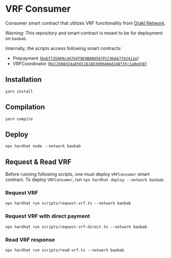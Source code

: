 # VRF Consumer

Consumer smart contract that utilizes VRF functionality from [Orakl Network](https://github.com/bisonai-cic/ICN).

Warning: This repository and smart contract is meant to be for deployment on `baobab`.

Internally, the scripts access following smart contracts:

* Prepayment ([`0x6f735909cd47b9f9E9B80056fFCC9b667f62411e`](https://baobab.scope.klaytn.com/account/0x6f735909cd47b9f9E9B80056fFCC9b667f62411e))
* VRFCoordinator ([`0xC2690d24a850116180300940Ad248f3Fc1a0e83E`](https://baobab.scope.klaytn.com/account/0xC2690d24a850116180300940Ad248f3Fc1a0e83E))

## Installation

```shell
yarn install
```

## Compilation

```shell
yarn compile
```

## Deploy

```shell
npx hardhat node --network baobab
```

## Request & Read VRF

Before running following scripts, one must deploy `VRFConsumer` smart contract.
To deploy `VRFConsumer`, run `npx hardhat deploy --network baobab`.

### Request VRF

```
npx hardhat run scripts/request-vrf.ts --network baobab
```

### Request VRF with direct payment

```
npx hardhat run scripts/request-vrf-direct.ts --network baobab
```

### Read VRF response

```
npx hardhat run scripts/read-vrf.ts --network baobab
```
